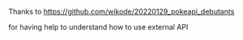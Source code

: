 Thanks to https://github.com/wikode/20220129_pokeapi_debutants

for having help to understand how to use external API
